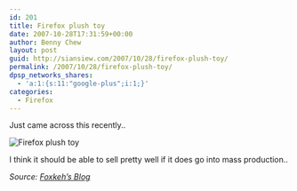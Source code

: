 ```yaml
---
id: 201
title: Firefox plush toy
date: 2007-10-28T17:31:59+00:00
author: Benny Chew
layout: post
guid: http://siansiew.com/2007/10/28/firefox-plush-toy/
permalink: /2007/10/28/firefox-plush-toy/
dpsp_networks_shares:
  - 'a:1:{s:11:"google-plus";i:1;}'
categories:
  - Firefox
---
```

Just came across this recently..

![Firefox plush toy](https://bennychew.com/blog/wp-content/uploads/2007/10/00.jpg)

I think it should be able to sell pretty well if it does go into mass production..

_Source: <a href="http://www.foxkeh.com/blog/145/" target="_blank">Foxkeh&#8217;s Blog</a>_